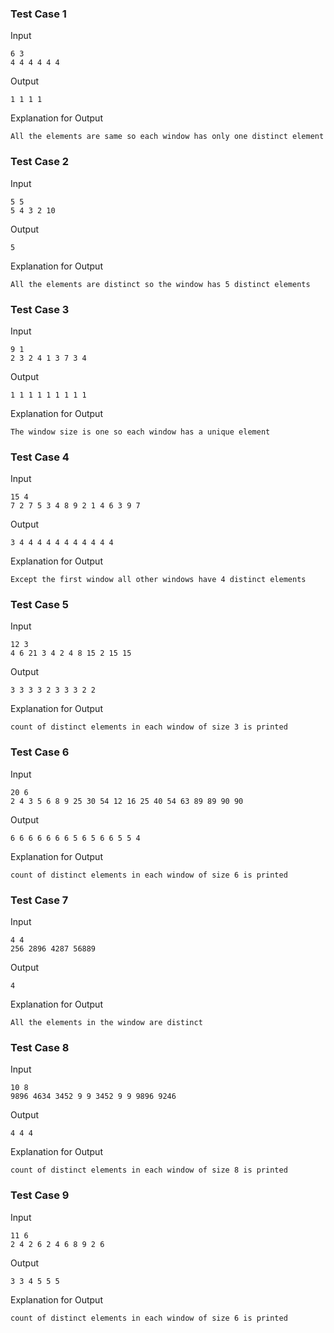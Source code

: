 ### Test Case 1

Input

```
6 3
4 4 4 4 4 4
```

Output

```
1 1 1 1
```

Explanation for Output

```
All the elements are same so each window has only one distinct element
```


### Test Case 2

Input

```
5 5
5 4 3 2 10
```

Output

```
5
```

Explanation for Output

```
All the elements are distinct so the window has 5 distinct elements
```


### Test Case 3

Input

```
9 1
2 3 2 4 1 3 7 3 4
```

Output

```
1 1 1 1 1 1 1 1 1
```

Explanation for Output

```
The window size is one so each window has a unique element
```

### Test Case 4

Input

```
15 4
7 2 7 5 3 4 8 9 2 1 4 6 3 9 7
```

Output

```
3 4 4 4 4 4 4 4 4 4 4 4
```

Explanation for Output

```
Except the first window all other windows have 4 distinct elements
```

### Test Case 5

Input

```
12 3
4 6 21 3 4 2 4 8 15 2 15 15
```

Output

```
3 3 3 3 2 3 3 3 2 2
```

Explanation for Output

```
count of distinct elements in each window of size 3 is printed
```


### Test Case 6

Input

```
20 6
2 4 3 5 6 8 9 25 30 54 12 16 25 40 54 63 89 89 90 90
```

Output

```
6 6 6 6 6 6 6 5 6 5 6 6 5 5 4
```

Explanation for Output

```
count of distinct elements in each window of size 6 is printed
```


### Test Case 7

Input

```
4 4
256 2896 4287 56889
```

Output

```
4
```

Explanation for Output

```
All the elements in the window are distinct
```


### Test Case 8

Input

```
10 8
9896 4634 3452 9 9 3452 9 9 9896 9246
```

Output

```
4 4 4
```

Explanation for Output

```
count of distinct elements in each window of size 8 is printed
```


### Test Case 9

Input

```
11 6
2 4 2 6 2 4 6 8 9 2 6
```

Output

```
3 3 4 5 5 5
```

Explanation for Output

```
count of distinct elements in each window of size 6 is printed
```
